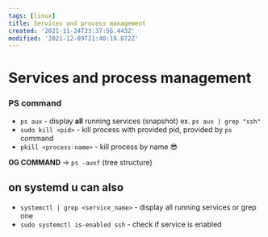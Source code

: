 ```yaml
---
tags: [linux]
title: Services and process management
created: '2021-11-24T23:37:56.443Z'
modified: '2021-12-09T21:40:19.872Z'
---
```


# Services and process management

### PS command
- `ps aux` - display  **all** running services (snapshot)  ex. `ps aux | grep "ssh"`
- `sudo kill <pid>` - kill process with provided pid, provided by `ps` command
- `pkill <process-name>` - kill process by name :sunglasses:

**OG COMMAND** -> `ps -auxf` (tree structure)

## on systemd u can also
- `systemctl | grep <service_name>` - display all running services or grep one
- `sudo systemctl is-enabled ssh` - check if service is enabled
